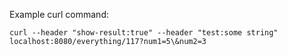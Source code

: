 Example curl command:

```
curl --header "show-result:true" --header "test:some string" localhost:8080/everything/117?num1=5\&num2=3
```
